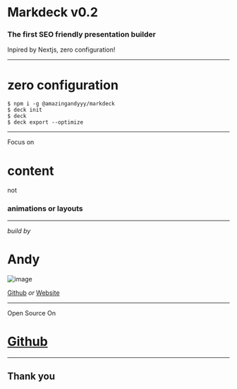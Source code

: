 # Markdeck v0.2

### The first SEO friendly presentation builder

Inpired by Nextjs, zero configuration!

---


# zero configuration

```shell
$ npm i -g @amazingandyyy/markdeck
$ deck init
$ deck
$ deck export --optimize
```

---

Focus on

# content

not

### animations or layouts

---

*build by*

# Andy

![image](images/profile.jpg)

[Github](https://github.com/amazingandyyy) *or* [Website](https://amazingandyyy.com)

---

Open Source On

# [Github](https://github.com/amazingandyyy/markdeck)

---

## Thank you

